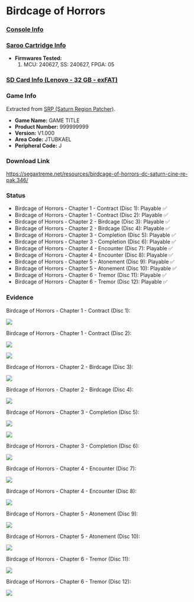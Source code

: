 # Birdcage of Horrors

### [Console Info](../../../../../Info/Consoles/VA13/README.md)

### [Saroo Cartridge Info](../../../../../Info/Cartridges/RetroGameParadiseStore/1.32F/README.md)

- <b>Firmwares Tested:</b>
  1. MCU: 240627, SS: 240627, FPGA: 05

### [SD Card Info (Lenovo - 32 GB - exFAT)](../../../../../Info/SdCards/Lenovo/32GB/exfat/README.md)

### Game Info

Extracted from [SRP (Saturn Region Patcher)](https://segaxtreme.net/resources/saturn-region-patcher.81/download).

- <b>Game Name:</b> GAME TITLE
- <b>Product Number:</b> 999999999
- <b>Version:</b> V1.000
- <b>Area Code:</b> JTUBKAEL
- <b>Peripheral Code:</b> J

### Download Link

https://segaxtreme.net/resources/birdcage-of-horrors-dc-saturn-cine-re-pak.346/

### Status

- Birdcage of Horrors - Chapter 1 - Contract (Disc 1): Playable :white_check_mark:
- Birdcage of Horrors - Chapter 1 - Contract (Disc 2): Playable :white_check_mark:
- Birdcage of Horrors - Chapter 2 - Birdcage (Disc 3): Playable :white_check_mark:
- Birdcage of Horrors - Chapter 2 - Birdcage (Disc 4): Playable :white_check_mark:
- Birdcage of Horrors - Chapter 3 - Completion (Disc 5): Playable :white_check_mark:
- Birdcage of Horrors - Chapter 3 - Completion (Disc 6): Playable :white_check_mark:
- Birdcage of Horrors - Chapter 4 - Encounter (Disc 7): Playable :white_check_mark:
- Birdcage of Horrors - Chapter 4 - Encounter (Disc 8): Playable :white_check_mark:
- Birdcage of Horrors - Chapter 5 - Atonement (Disc 9): Playable :white_check_mark:
- Birdcage of Horrors - Chapter 5 - Atonement (Disc 10): Playable :white_check_mark:
- Birdcage of Horrors - Chapter 6 - Tremor (Disc 11): Playable :white_check_mark:
- Birdcage of Horrors - Chapter 6 - Tremor (Disc 12): Playable :white_check_mark:

### Evidence

Birdcage of Horrors - Chapter 1 - Contract (Disc 1):

[![](https://img.youtube.com/vi/bSMxoTG_a-U/0.jpg)](https://www.youtube.com/watch?v=bSMxoTG_a-U)

Birdcage of Horrors - Chapter 1 - Contract (Disc 2):

[![](https://img.youtube.com/vi/R1fvNSiPess/0.jpg)](https://www.youtube.com/watch?v=R1fvNSiPess)

[![](https://img.youtube.com/vi/dL_z7E827jI/0.jpg)](https://www.youtube.com/watch?v=dL_z7E827jI)

Birdcage of Horrors - Chapter 2 - Birdcage (Disc 3):

[![](https://img.youtube.com/vi/gqJ3v4Jomho/0.jpg)](https://www.youtube.com/watch?v=gqJ3v4Jomho)

Birdcage of Horrors - Chapter 2 - Birdcage (Disc 4):

[![](https://img.youtube.com/vi/He8TlqITWmI/0.jpg)](https://www.youtube.com/watch?v=He8TlqITWmI)

Birdcage of Horrors - Chapter 3 - Completion (Disc 5):

[![](https://img.youtube.com/vi/2Xnx0bTZx_s/0.jpg)](https://www.youtube.com/watch?v=2Xnx0bTZx_s)

[![](https://img.youtube.com/vi/DeWnbNeZo3o/0.jpg)](https://www.youtube.com/watch?v=DeWnbNeZo3o)

Birdcage of Horrors - Chapter 3 - Completion (Disc 6):

[![](https://img.youtube.com/vi/RAWICEULnOc/0.jpg)](https://www.youtube.com/watch?v=RAWICEULnOc)

Birdcage of Horrors - Chapter 4 - Encounter (Disc 7):

[![](https://img.youtube.com/vi/emECuHDSeX8/0.jpg)](https://www.youtube.com/watch?v=emECuHDSeX8)

Birdcage of Horrors - Chapter 4 - Encounter (Disc 8):

[![](https://img.youtube.com/vi/_QAO59-536g/0.jpg)](https://www.youtube.com/watch?v=_QAO59-536g)

Birdcage of Horrors - Chapter 5 - Atonement (Disc 9):

[![](https://img.youtube.com/vi/944-c4BdIC4/0.jpg)](https://www.youtube.com/watch?v=944-c4BdIC4)

Birdcage of Horrors - Chapter 5 - Atonement (Disc 10):

[![](https://img.youtube.com/vi/-EKqR0Xs8E0/0.jpg)](https://www.youtube.com/watch?v=-EKqR0Xs8E0)

Birdcage of Horrors - Chapter 6 - Tremor (Disc 11):

[![](https://img.youtube.com/vi/UHiTENn97a4/0.jpg)](https://www.youtube.com/watch?v=UHiTENn97a4)

Birdcage of Horrors - Chapter 6 - Tremor (Disc 12):

[![](https://img.youtube.com/vi/3BBKJS5D4M8/0.jpg)](https://www.youtube.com/watch?v=3BBKJS5D4M8)
